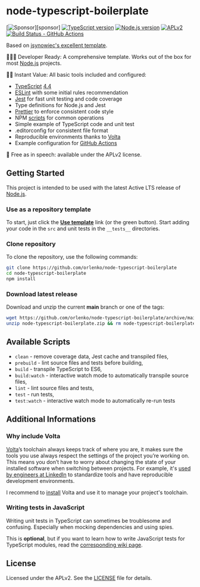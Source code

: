 # node-typescript-boilerplate

[![Sponsor][sponsor-badge]][sponsor]
[![TypeScript version][ts-badge]][typescript-4-4]
[![Node.js version][nodejs-badge]][nodejs]
[![APLv2][license-badge]][license]
[![Build Status - GitHub Actions][gha-badge]][gha-ci]

Based on [jsynowiec's excellent template](https://github.com/jsynowiec/node-typescript-boilerplate).

👩🏻‍💻 Developer Ready: A comprehensive template. Works out of the box for most [Node.js][nodejs] projects.

🏃🏽 Instant Value: All basic tools included and configured:

- [TypeScript][typescript] [4.4][typescript-4-4]
- [ESLint][eslint] with some initial rules recommendation
- [Jest][jest] for fast unit testing and code coverage
- Type definitions for Node.js and Jest
- [Prettier][prettier] to enforce consistent code style
- NPM [scripts](#available-scripts) for common operations
- Simple example of TypeScript code and unit test
- .editorconfig for consistent file format
- Reproducible environments thanks to [Volta][volta]
- Example configuration for [GitHub Actions][gh-actions]

🤲 Free as in speech: available under the APLv2 license.

## Getting Started

This project is intended to be used with the latest Active LTS release of [Node.js][nodejs].

### Use as a repository template

To start, just click the **[Use template][repo-template-action]** link (or the green button). Start adding your code in the `src` and unit tests in the `__tests__` directories.

### Clone repository

To clone the repository, use the following commands:

```sh
git clone https://github.com/orlenko/node-typescript-boilerplate
cd node-typescript-boilerplate
npm install
```

### Download latest release

Download and unzip the current **main** branch or one of the tags:

```sh
wget https://github.com/orlenko/node-typescript-boilerplate/archive/main.zip -O node-typescript-boilerplate.zip
unzip node-typescript-boilerplate.zip && rm node-typescript-boilerplate.zip
```

## Available Scripts

- `clean` - remove coverage data, Jest cache and transpiled files,
- `prebuild` - lint source files and tests before building,
- `build` - transpile TypeScript to ES6,
- `build:watch` - interactive watch mode to automatically transpile source files,
- `lint` - lint source files and tests,
- `test` - run tests,
- `test:watch` - interactive watch mode to automatically re-run tests

## Additional Informations

### Why include Volta

[Volta][volta]’s toolchain always keeps track of where you are, it makes sure the tools you use always respect the settings of the project you’re working on. This means you don’t have to worry about changing the state of your installed software when switching between projects. For example, it's [used by engineers at LinkedIn][volta-tomdale] to standardize tools and have reproducible development environments.

I recommend to [install][volta-getting-started] Volta and use it to manage your project's toolchain.

### Writing tests in JavaScript

Writing unit tests in TypeScript can sometimes be troublesome and confusing. Especially when mocking dependencies and using spies.

This is **optional**, but if you want to learn how to write JavaScript tests for TypeScript modules, read the [corresponding wiki page][wiki-js-tests].


## License

Licensed under the APLv2. See the [LICENSE](https://github.com/orlenko/node-typescript-boilerplate/blob/main/LICENSE) file for details.

[ts-badge]: https://img.shields.io/badge/TypeScript-4.4-blue.svg
[nodejs-badge]: https://img.shields.io/badge/Node.js->=%2014.16-blue.svg
[nodejs]: https://nodejs.org/dist/latest-v14.x/docs/api/
[gha-badge]: https://github.com/orlenko/node-typescript-boilerplate/actions/workflows/nodejs.yml/badge.svg
[gha-ci]: https://github.com/orlenko/node-typescript-boilerplate/actions/workflows/nodejs.yml
[typescript]: https://www.typescriptlang.org/
[typescript-4-4]: https://www.typescriptlang.org/docs/handbook/release-notes/typescript-4-4.html
[license-badge]: https://img.shields.io/badge/license-APLv2-blue.svg
[license]: https://github.com/orlenko/node-typescript-boilerplate/blob/main/LICENSE
[sponsor-badge]: https://img.shields.io/badge/♥-Sponsor-fc0fb5.svg
[jest]: https://facebook.github.io/jest/
[eslint]: https://github.com/eslint/eslint
[wiki-js-tests]: https://github.com/orlenko/node-typescript-boilerplate/wiki/Unit-tests-in-plain-JavaScript
[prettier]: https://prettier.io
[volta]: https://volta.sh
[volta-getting-started]: https://docs.volta.sh/guide/getting-started
[volta-tomdale]: https://twitter.com/tomdale/status/1162017336699838467?s=20
[gh-actions]: https://github.com/features/actions
[repo-template-action]: https://github.com/orlenko/node-typescript-boilerplate/generate
